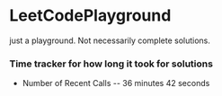 # LeetCodePlayground
just a playground. Not necessarily complete solutions.

### Time tracker for how long it took for solutions
* Number of Recent Calls -- 36 minutes 42 seconds
